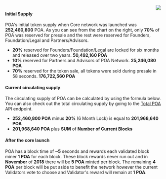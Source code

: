 <img src="https://github.com/hashguide/wiki/blob/master/assets/imgs/poa/token-supply/token-distribution-chart.png" align="right">  

#### Initial Supply
POA's initial token supply when Core network was launched was __252,460,800__ POA. As you can see from the chart on the right, only __70%__ of POA was reserved for presale and the rest were reserved for Founders, Foundation/Legal and Partners/Advisors.   

- __20%__ reserved for Founders/Foundation/Legal are locked for six months and released over two years. __50,492,160 POA__
- __10%__ reserved for Partners and Advisors of POA Network. __25,246,080 POA__
- __70%__ reserved for the token sale, all tokens were sold during presale in 58 seconds. __176,722,560 POA__  

#### Current circulating supply
The circulating supply of POA can be calculated by using the formula below. You can also check out the total circulating supply by going to the [Total POA](https://poaexplorer.com/tools/totalpoa) API endpoint.  

- __252,460,800 POA__ minus __20%__ (6 Month Lock) is equal to __201,968,640 POA__
- __201,968,640 POA__ plus __SUM__ of __Number of Current Blocks__  

#### After the core launch
POA has a block time of __~5__ seconds and rewards each validated block miner __1 POA__ for each block. These block rewards never run out and in __November__ of __2018__ there will be __5 POA__ minted per block. The remaining __4 POA__ per block will be put aside to benefit the network however the current Validators vote to choose and Validator's reward will remain at __1 POA__.